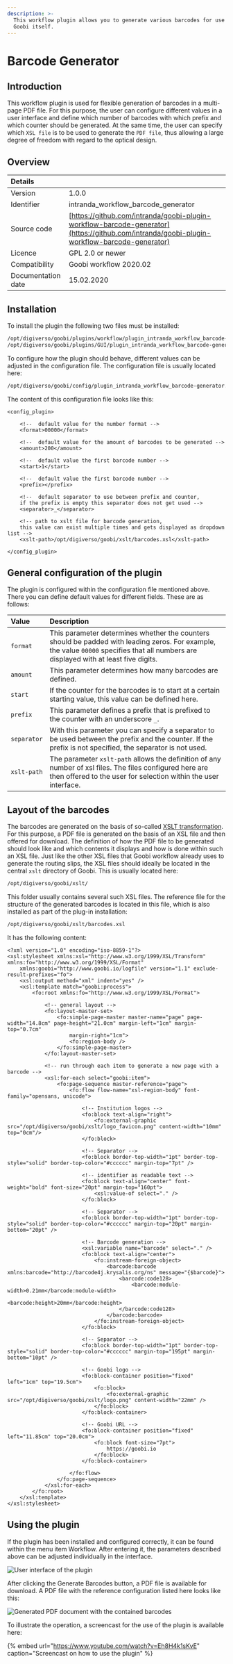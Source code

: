 ```yaml
---
description: >-
  This workflow plugin allows you to generate various barcodes for use outside
  Goobi itself.
---
```


# Barcode Generator

## Introduction

This workflow plugin is used for flexible generation of barcodes in a multi-page PDF file. For this purpose, the user can configure different values in a user interface and define which number of barcodes with which prefix and which counter should be generated. At the same time, the user can specify which `XSL file` is to be used to generate the `PDF file`, thus allowing a large degree of freedom with regard to the optical design.

## Overview

| Details |  |
| :--- | :--- |
| Version | 1.0.0 |
| Identifier | intranda\_workflow\_barcode\_generator |
| Source code | [https://github.com/intranda/goobi-plugin-workflow-barcode-generator](https://github.com/intranda/goobi-plugin-workflow-barcode-generator) |
| Licence | GPL 2.0 or newer |
| Compatibility | Goobi workflow 2020.02 |
| Documentation date | 15.02.2020 |

## Installation

To install the plugin the following two files must be installed:

```bash
/opt/digiverso/goobi/plugins/workflow/plugin_intranda_workflow_barcode-generator.jar
/opt/digiverso/goobi/plugins/GUI/plugin_intranda_workflow_barcode-generator-GUI.jar
```

To configure how the plugin should behave, different values can be adjusted in the configuration file. The configuration file is usually located here:

```bash
/opt/digiverso/goobi/config/plugin_intranda_workflow_barcode-generator.xml
```

The content of this configuration file looks like this:

```markup
<config_plugin>

    <!--  default value for the number format -->
    <format>00000</format>

    <!--  default value for the amount of barcodes to be generated -->
    <amount>200</amount>

    <!--  default value the first barcode number -->
    <start>1</start>

    <!--  default value the first barcode number -->
    <prefix></prefix>

    <!--  default separator to use between prefix and counter,
    if the prefix is empty this separator does not get used -->
    <separator>_</separator>

    <!-- path to xslt file for barcode generation,
    this value can exist multiple times and gets displayed as dropdown list -->
    <xslt-path>/opt/digiverso/goobi/xslt/barcodes.xsl</xslt-path>

</config_plugin>
```

## General configuration of the plugin

The plugin is configured within the configuration file mentioned above. There you can define default values for different fields. These are as follows:

| Value | Description |
| :--- | :--- |
| `format` | This parameter determines whether the counters should be padded with leading zeros. For example, the value `00000` specifies that all numbers are displayed with at least five digits. |
| `amount` | This parameter determines how many barcodes are defined. |
| `start` | If the counter for the barcodes is to start at a certain starting value, this value can be defined here. |
| `prefix` | This parameter defines a prefix that is prefixed to the counter with an underscore `_`. |
| `separator` | With this parameter you can specify a separator to be used between the prefix and the counter. If the prefix is not specified, the separator is not used. |
| `xslt-path` | The parameter `xslt-path` allows the definition of any number of xsl files. The files configured here are then offered to the user for selection within the user interface. |

## Layout of the barcodes

The barcodes are generated on the basis of so-called [XSLT transformation](https://www.w3schools.com/xml/xsl_transformation.asp). For this purpose, a PDF file is generated on the basis of an XSL file and then offered for download. The definition of how the PDF file to be generated should look like and which contents it displays and how is done within such an XSL file. Just like the other XSL files that Goobi workflow already uses to generate the routing slips, the XSL files should ideally be located in the central `xslt` directory of Goobi. This is usually located here:

```bash
/opt/digiverso/goobi/xslt/
```

This folder usually contains several such XSL files. The reference file for the structure of the generated barcodes is located in this file, which is also installed as part of the plug-in installation:

```bash
/opt/digiverso/goobi/xslt/barcodes.xsl
```

It has the following content:

```markup
<?xml version="1.0" encoding="iso-8859-1"?>
<xsl:stylesheet xmlns:xsl="http://www.w3.org/1999/XSL/Transform" xmlns:fo="http://www.w3.org/1999/XSL/Format"
    xmlns:goobi="http://www.goobi.io/logfile" version="1.1" exclude-result-prefixes="fo">
    <xsl:output method="xml" indent="yes" />
    <xsl:template match="goobi:process">
        <fo:root xmlns:fo="http://www.w3.org/1999/XSL/Format">

            <!-- general layout -->
            <fo:layout-master-set>
                <fo:simple-page-master master-name="page" page-width="14.8cm" page-height="21.0cm" margin-left="1cm" margin-top="0.7cm"
                    margin-right="1cm">
                    <fo:region-body />
                </fo:simple-page-master>
            </fo:layout-master-set>

            <!-- run through each item to generate a new page with a barcode -->
            <xsl:for-each select="goobi:item">
                <fo:page-sequence master-reference="page">
                    <fo:flow flow-name="xsl-region-body" font-family="opensans, unicode">

                        <!-- Institution logos -->
                        <fo:block text-align="right">
                            <fo:external-graphic src="/opt/digiverso/goobi/xslt/logo_favicon.png" content-width="10mm" top="0cm"/>
                        </fo:block>

                        <!-- Separator -->
                        <fo:block border-top-width="1pt" border-top-style="solid" border-top-color="#cccccc" margin-top="7pt" />

                        <!-- identifier as readable text -->
                        <fo:block text-align="center" font-weight="bold" font-size="20pt" margin-top="160pt">
                            <xsl:value-of select="." />
                        </fo:block>

                        <!-- Separator -->
                        <fo:block border-top-width="1pt" border-top-style="solid" border-top-color="#cccccc" margin-top="20pt" margin-bottom="20pt" />

                        <!-- Barcode generation -->
                        <xsl:variable name="barcode" select="." />
                        <fo:block text-align="center">
                            <fo:instream-foreign-object>
                                <barcode:barcode xmlns:barcode="http://barcode4j.krysalis.org/ns" message="{$barcode}">
                                    <barcode:code128>
                                        <barcode:module-width>0.21mm</barcode:module-width>
                                        <barcode:height>20mm</barcode:height>
                                    </barcode:code128>
                                </barcode:barcode>
                            </fo:instream-foreign-object>
                        </fo:block>

                        <!-- Separator -->
                        <fo:block border-top-width="1pt" border-top-style="solid" border-top-color="#cccccc" margin-top="195pt" margin-bottom="10pt" />

                        <!-- Goobi logo -->
                        <fo:block-container position="fixed" left="1cm" top="19.5cm">
                            <fo:block>
                                <fo:external-graphic src="/opt/digiverso/goobi/xslt/logo.png" content-width="22mm" />
                            </fo:block>
                        </fo:block-container>

                        <!-- Goobi URL -->
                        <fo:block-container position="fixed" left="11.85cm" top="20.0cm">
                            <fo:block font-size="7pt">
                                https://goobi.io
                            </fo:block>
                        </fo:block-container>

                    </fo:flow>
                </fo:page-sequence>
            </xsl:for-each>
        </fo:root>
    </xsl:template>
</xsl:stylesheet>
```

## Using the plugin

If the plugin has been installed and configured correctly, it can be found within the menu item Workflow. After entering it, the parameters described above can be adjusted individually in the interface.

![User interface of the plugin](../.gitbook/assets/intranda_workflow_barcode_generator_04.png)

After clicking the Generate Barcodes button, a PDF file is available for download. A PDF file with the reference configuration listed here looks like this:

![Generated PDF document with the contained barcodes](../.gitbook/assets/intranda_workflow_barcode_generator_02.png)

To illustrate the operation, a screencast for the use of the plugin is available here:

{% embed url="https://www.youtube.com/watch?v=Eh8H4k1sKvE" caption="Screencast on how to use the plugin" %}
